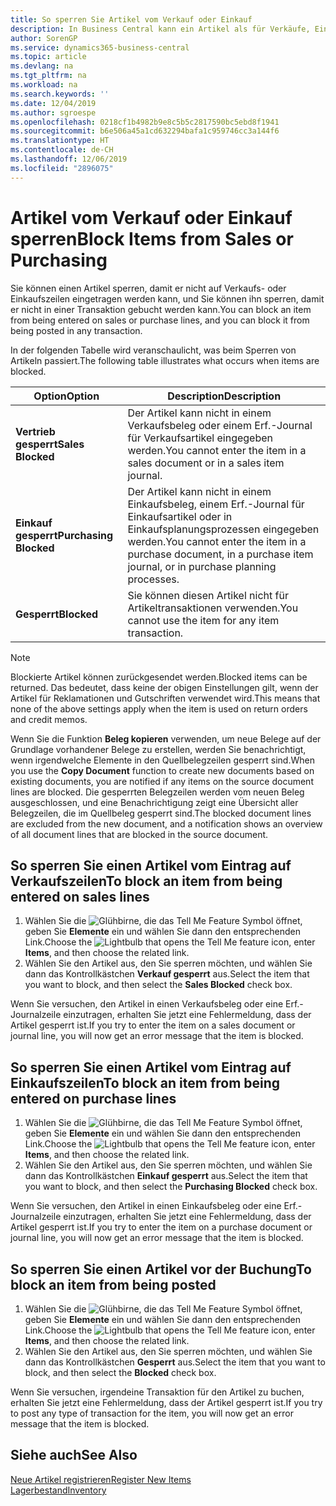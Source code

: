 ```yaml
---
title: So sperren Sie Artikel vom Verkauf oder Einkauf
description: In Business Central kann ein Artikel als für Verkäufe, Einkäufe oder alle Verwendungszwecke gesperrt gekennzeichnet werden.
author: SorenGP
ms.service: dynamics365-business-central
ms.topic: article
ms.devlang: na
ms.tgt_pltfrm: na
ms.workload: na
ms.search.keywords: ''
ms.date: 12/04/2019
ms.author: sgroespe
ms.openlocfilehash: 0218cf1b4982b9e8c5b5c2817590bc5ebd8f1941
ms.sourcegitcommit: b6e506a45a1cd632294bafa1c959746cc3a144f6
ms.translationtype: HT
ms.contentlocale: de-CH
ms.lasthandoff: 12/06/2019
ms.locfileid: "2896075"
---
```

# <a name="block-items-from-sales-or-purchasing"></a><span data-ttu-id="e7cab-103">Artikel vom Verkauf oder Einkauf sperren</span><span class="sxs-lookup"><span data-stu-id="e7cab-103">Block Items from Sales or Purchasing</span></span>
<span data-ttu-id="e7cab-104">Sie können einen Artikel sperren, damit er nicht auf Verkaufs- oder Einkaufszeilen eingetragen werden kann, und Sie können ihn sperren, damit er nicht in einer Transaktion gebucht werden kann.</span><span class="sxs-lookup"><span data-stu-id="e7cab-104">You can block an item from being entered on sales or purchase lines, and you can block it from being posted in any transaction.</span></span>  

<span data-ttu-id="e7cab-105">In der folgenden Tabelle wird veranschaulicht, was beim Sperren von Artikeln passiert.</span><span class="sxs-lookup"><span data-stu-id="e7cab-105">The following table illustrates what occurs when items are blocked.</span></span>  

|<span data-ttu-id="e7cab-106">Option</span><span class="sxs-lookup"><span data-stu-id="e7cab-106">Option</span></span>|<span data-ttu-id="e7cab-107">Description</span><span class="sxs-lookup"><span data-stu-id="e7cab-107">Description</span></span>|  
|--------------------|------------|  
|<span data-ttu-id="e7cab-108">**Vertrieb gesperrt**</span><span class="sxs-lookup"><span data-stu-id="e7cab-108">**Sales Blocked**</span></span>|<span data-ttu-id="e7cab-109">Der Artikel kann nicht in einem Verkaufsbeleg oder einem Erf.-Journal für Verkaufsartikel eingegeben werden.</span><span class="sxs-lookup"><span data-stu-id="e7cab-109">You cannot enter the item in a sales document or in a sales item journal.</span></span>|  
|<span data-ttu-id="e7cab-110">**Einkauf gesperrt**</span><span class="sxs-lookup"><span data-stu-id="e7cab-110">**Purchasing Blocked**</span></span>|<span data-ttu-id="e7cab-111">Der Artikel kann nicht in einem Einkaufsbeleg, einem Erf.-Journal für Einkaufsartikel oder in Einkaufsplanungsprozessen eingegeben werden.</span><span class="sxs-lookup"><span data-stu-id="e7cab-111">You cannot enter the item in a purchase document, in a purchase item journal, or in purchase planning processes.</span></span>|  
|<span data-ttu-id="e7cab-112">**Gesperrt**</span><span class="sxs-lookup"><span data-stu-id="e7cab-112">**Blocked**</span></span>|<span data-ttu-id="e7cab-113">Sie können diesen Artikel nicht für Artikeltransaktionen verwenden.</span><span class="sxs-lookup"><span data-stu-id="e7cab-113">You cannot use the item for any item transaction.</span></span>|  

> [!NOTE]
> <span data-ttu-id="e7cab-114">Blockierte Artikel können zurückgesendet werden.</span><span class="sxs-lookup"><span data-stu-id="e7cab-114">Blocked items can be returned.</span></span> <span data-ttu-id="e7cab-115">Das bedeutet, dass keine der obigen Einstellungen gilt, wenn der Artikel für Reklamationen und Gutschriften verwendet wird.</span><span class="sxs-lookup"><span data-stu-id="e7cab-115">This means that none of the above settings apply when the item is used on return orders and credit memos.</span></span>

<span data-ttu-id="e7cab-116">Wenn Sie die Funktion **Beleg kopieren** verwenden, um neue Belege auf der Grundlage vorhandener Belege zu erstellen, werden Sie benachrichtigt, wenn irgendwelche Elemente in den Quellbelegzeilen gesperrt sind.</span><span class="sxs-lookup"><span data-stu-id="e7cab-116">When you use the **Copy Document** function to create new documents based on existing documents, you are notified if any items on the source document lines are blocked.</span></span> <span data-ttu-id="e7cab-117">Die gesperrten Belegzeilen werden vom neuen Beleg ausgeschlossen, und eine Benachrichtigung zeigt eine Übersicht aller Belegzeilen, die im Quellbeleg gesperrt sind.</span><span class="sxs-lookup"><span data-stu-id="e7cab-117">The blocked document lines are excluded from the new document, and a notification shows an overview of all document lines that are blocked in the source document.</span></span>

## <a name="to-block-an-item-from-being-entered-on-sales-lines"></a><span data-ttu-id="e7cab-118">So sperren Sie einen Artikel vom Eintrag auf Verkaufszeilen</span><span class="sxs-lookup"><span data-stu-id="e7cab-118">To block an item from being entered on sales lines</span></span>  

1.  <span data-ttu-id="e7cab-119">Wählen Sie die ![Glühbirne, die das Tell Me Feature](media/ui-search/search_small.png "Tell Me-Funktion") Symbol öffnet, geben Sie **Elemente** ein und wählen Sie dann den entsprechenden Link.</span><span class="sxs-lookup"><span data-stu-id="e7cab-119">Choose the ![Lightbulb that opens the Tell Me feature](media/ui-search/search_small.png "Tell me what you want to do") icon, enter **Items**, and then choose the related link.</span></span>  
2.  <span data-ttu-id="e7cab-120">Wählen Sie den Artikel aus, den Sie sperren möchten, und wählen Sie dann das Kontrollkästchen **Verkauf gesperrt** aus.</span><span class="sxs-lookup"><span data-stu-id="e7cab-120">Select the item that you want to block, and then select the **Sales Blocked** check box.</span></span>  

<span data-ttu-id="e7cab-121">Wenn Sie versuchen, den Artikel in einen Verkaufsbeleg oder eine Erf.-Journalzeile einzutragen, erhalten Sie jetzt eine Fehlermeldung, dass der Artikel gesperrt ist.</span><span class="sxs-lookup"><span data-stu-id="e7cab-121">If you try to enter the item on a sales document or journal line, you will now get an error message that the item is blocked.</span></span>

## <a name="to-block-an-item-from-being-entered-on-purchase-lines"></a><span data-ttu-id="e7cab-122">So sperren Sie einen Artikel vom Eintrag auf Einkaufszeilen</span><span class="sxs-lookup"><span data-stu-id="e7cab-122">To block an item from being entered on purchase lines</span></span>  

1.  <span data-ttu-id="e7cab-123">Wählen Sie die ![Glühbirne, die das Tell Me Feature](media/ui-search/search_small.png "Tell Me-Funktion") Symbol öffnet, geben Sie **Elemente** ein und wählen Sie dann den entsprechenden Link.</span><span class="sxs-lookup"><span data-stu-id="e7cab-123">Choose the ![Lightbulb that opens the Tell Me feature](media/ui-search/search_small.png "Tell me what you want to do") icon, enter **Items**, and then choose the related link.</span></span>  
2.  <span data-ttu-id="e7cab-124">Wählen Sie den Artikel aus, den Sie sperren möchten, und wählen Sie dann das Kontrollkästchen **Einkauf gesperrt** aus.</span><span class="sxs-lookup"><span data-stu-id="e7cab-124">Select the item that you want to block, and then select the **Purchasing Blocked** check box.</span></span>  

<span data-ttu-id="e7cab-125">Wenn Sie versuchen, den Artikel in einen Einkaufsbeleg oder eine Erf.-Journalzeile einzutragen, erhalten Sie jetzt eine Fehlermeldung, dass der Artikel gesperrt ist.</span><span class="sxs-lookup"><span data-stu-id="e7cab-125">If you try to enter the item on a purchase document or journal line, you will now get an error message that the item is blocked.</span></span>

## <a name="to-block-an-item-from-being-posted"></a><span data-ttu-id="e7cab-126">So sperren Sie einen Artikel vor der Buchung</span><span class="sxs-lookup"><span data-stu-id="e7cab-126">To block an item from being posted</span></span>
1. <span data-ttu-id="e7cab-127">Wählen Sie die ![Glühbirne, die das Tell Me Feature](media/ui-search/search_small.png "Tell Me-Funktion") Symbol öffnet, geben Sie **Elemente** ein und wählen Sie dann den entsprechenden Link.</span><span class="sxs-lookup"><span data-stu-id="e7cab-127">Choose the ![Lightbulb that opens the Tell Me feature](media/ui-search/search_small.png "Tell me what you want to do") icon, enter **Items**, and then choose the related link.</span></span>
2. <span data-ttu-id="e7cab-128">Wählen Sie den Artikel aus, den Sie sperren möchten, und wählen Sie dann das Kontrollkästchen **Gesperrt** aus.</span><span class="sxs-lookup"><span data-stu-id="e7cab-128">Select the item that you want to block, and then select the **Blocked** check box.</span></span>

<span data-ttu-id="e7cab-129">Wenn Sie versuchen, irgendeine Transaktion für den Artikel zu buchen, erhalten Sie jetzt eine Fehlermeldung, dass der Artikel gesperrt ist.</span><span class="sxs-lookup"><span data-stu-id="e7cab-129">If you try to post any type of transaction for the item, you will now get an error message that the item is blocked.</span></span>

## <a name="see-also"></a><span data-ttu-id="e7cab-130">Siehe auch</span><span class="sxs-lookup"><span data-stu-id="e7cab-130">See Also</span></span>  
[<span data-ttu-id="e7cab-131">Neue Artikel registrieren</span><span class="sxs-lookup"><span data-stu-id="e7cab-131">Register New Items</span></span>](inventory-how-register-new-items.md)  
[<span data-ttu-id="e7cab-132">Lagerbestand</span><span class="sxs-lookup"><span data-stu-id="e7cab-132">Inventory</span></span>](inventory-manage-inventory.md)  
